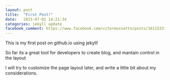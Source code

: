 ```yaml
---
layout: post
title:  "First Post!"
date:   2015-07-01 14:21:34
categories: jekyll update
facebook_comment: https://www.facebook.com/vitormussatto/posts/1611533719142900?comment_id=1611534279142844
---
```

This is my first post on github.io using jekyll!

So far its a great tool for developers to create blog, and mantain control in the layout

I will try to customize the page layout later, and write a little bit about my considerations.

[mussatto.github.io]:      http://mussatto.github.io/
